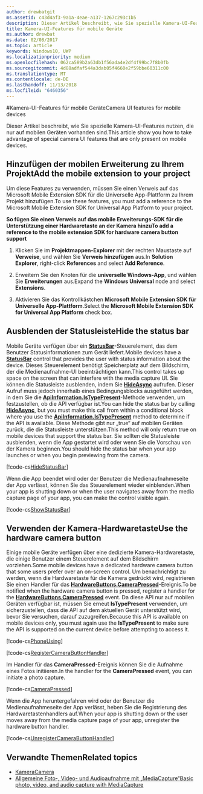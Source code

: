 ```yaml
---
author: drewbatgit
ms.assetid: c43d4af3-9a1a-4eae-a137-1267c293c1b5
description: Dieser Artikel beschreibt, wie Sie spezielle Kamera-UI-Features nutzen, die nur auf mobilen Geräten vorhanden sind.
title: Kamera-UI-Features für mobile Geräte
ms.author: drewbat
ms.date: 02/08/2017
ms.topic: article
keywords: Windows10, UWP
ms.localizationpriority: medium
ms.openlocfilehash: 062ca589b2a63db1f56ada4e2df4f99bc7f8b0fb
ms.sourcegitcommit: 4d88adfaf544a3dab05f4660e2f59bbe60311c00
ms.translationtype: MT
ms.contentlocale: de-DE
ms.lasthandoff: 11/13/2018
ms.locfileid: "6460356"
---
```

#<a name="camera-ui-features-for-mobile-devices"></a><span data-ttu-id="7d910-104">Kamera-UI-Features für mobile Geräte</span><span class="sxs-lookup"><span data-stu-id="7d910-104">Camera UI features for mobile devices</span></span>

<span data-ttu-id="7d910-105">Dieser Artikel beschreibt, wie Sie spezielle Kamera-UI-Features nutzen, die nur auf mobilen Geräten vorhanden sind.</span><span class="sxs-lookup"><span data-stu-id="7d910-105">This article show you how to take advantage of special camera UI features that are only present on mobile devices.</span></span> 

## <a name="add-the-mobile-extension-to-your-project"></a><span data-ttu-id="7d910-106">Hinzufügen der mobilen Erweiterung zu Ihrem Projekt</span><span class="sxs-lookup"><span data-stu-id="7d910-106">Add the mobile extension to your project</span></span> 

<span data-ttu-id="7d910-107">Um diese Features zu verwenden, müssen Sie einen Verweis auf das Microsoft Mobile Extension SDK für die Universelle App-Plattform zu Ihrem Projekt hinzufügen.</span><span class="sxs-lookup"><span data-stu-id="7d910-107">To use these features, you must add a reference to the Microsoft Mobile Extension SDK for Universal App Platform to your project.</span></span>

**<span data-ttu-id="7d910-108">So fügen Sie einen Verweis auf das mobile Erweiterungs-SDK für die Unterstützung einer Hardwaretaste an der Kamera hinzu</span><span class="sxs-lookup"><span data-stu-id="7d910-108">To add a reference to the mobile extension SDK for hardware camera button support</span></span>**

1.  <span data-ttu-id="7d910-109">Klicken Sie im **Projektmappen-Explorer** mit der rechten Maustaste auf **Verweise**, und wählen Sie **Verweis hinzufügen** aus.</span><span class="sxs-lookup"><span data-stu-id="7d910-109">In **Solution Explorer**, right-click **References** and select **Add Reference**.</span></span>

2.  <span data-ttu-id="7d910-110">Erweitern Sie den Knoten für die **universelle Windows-App**, und wählen Sie **Erweiterungen** aus.</span><span class="sxs-lookup"><span data-stu-id="7d910-110">Expand the **Windows Universal** node and select **Extensions**.</span></span>

3.  <span data-ttu-id="7d910-111">Aktivieren Sie das Kontrollkästchen **Microsoft Mobile Extension SDK für Universelle App-Plattform**.</span><span class="sxs-lookup"><span data-stu-id="7d910-111">Select the **Microsoft Mobile Extension SDK for Universal App Platform** check box.</span></span>

## <a name="hide-the-status-bar"></a><span data-ttu-id="7d910-112">Ausblenden der Statusleiste</span><span class="sxs-lookup"><span data-stu-id="7d910-112">Hide the status bar</span></span>

<span data-ttu-id="7d910-113">Mobile Geräte verfügen über ein [**StatusBar**](https://msdn.microsoft.com/library/windows/apps/dn633864)-Steuerelement, das dem Benutzer Statusinformationen zum Gerät liefert.</span><span class="sxs-lookup"><span data-stu-id="7d910-113">Mobile devices have a [**StatusBar**](https://msdn.microsoft.com/library/windows/apps/dn633864) control that provides the user with status information about the device.</span></span> <span data-ttu-id="7d910-114">Dieses Steuerelement benötigt Speicherplatz auf dem Bildschirm, der die Medienaufnahme-UI beeinträchtigen kann.</span><span class="sxs-lookup"><span data-stu-id="7d910-114">This control takes up space on the screen that can interfere with the media capture UI.</span></span> <span data-ttu-id="7d910-115">Sie können die Statusleiste ausblenden, indem Sie [**HideAsync**](https://msdn.microsoft.com/library/windows/apps/dn610339) aufrufen. Dieser Aufruf muss jedoch innerhalb eines Bedingungsblocks ausgeführt werden, in dem Sie die [**ApiInformation.IsTypePresent**](https://msdn.microsoft.com/library/windows/apps/dn949016)-Methode verwenden, um festzustellen, ob die API verfügbar ist.</span><span class="sxs-lookup"><span data-stu-id="7d910-115">You can hide the status bar by calling [**HideAsync**](https://msdn.microsoft.com/library/windows/apps/dn610339), but you must make this call from within a conditional block where you use the [**ApiInformation.IsTypePresent**](https://msdn.microsoft.com/library/windows/apps/dn949016) method to determine if the API is available.</span></span> <span data-ttu-id="7d910-116">Diese Methode gibt nur „true“ auf mobilen Geräten zurück, die die Statusleiste unterstützen.</span><span class="sxs-lookup"><span data-stu-id="7d910-116">This method will only return true on mobile devices that support the status bar.</span></span> <span data-ttu-id="7d910-117">Sie sollten die Statusleiste ausblenden, wenn die App gestartet wird oder wenn Sie die Vorschau von der Kamera beginnen.</span><span class="sxs-lookup"><span data-stu-id="7d910-117">You should hide the status bar when your app launches or when you begin previewing from the camera.</span></span>

[!code-cs[HideStatusBar](./code/BasicMediaCaptureWin10/cs/MainPage.xaml.cs#SnippetHideStatusBar)]

<span data-ttu-id="7d910-118">Wenn die App beendet wird oder der Benutzer die Medienaufnahmeseite der App verlässt, können Sie das Steuerelement wieder einblenden.</span><span class="sxs-lookup"><span data-stu-id="7d910-118">When your app is shutting down or when the user navigates away from the media capture page of your app, you can make the control visible again.</span></span>

[!code-cs[ShowStatusBar](./code/BasicMediaCaptureWin10/cs/MainPage.xaml.cs#SnippetShowStatusBar)]

## <a name="use-the-hardware-camera-button"></a><span data-ttu-id="7d910-119">Verwenden der Kamera-Hardwaretaste</span><span class="sxs-lookup"><span data-stu-id="7d910-119">Use the hardware camera button</span></span>

<span data-ttu-id="7d910-120">Einige mobile Geräte verfügen über eine dedizierte Kamera-Hardwaretaste, die einige Benutzer einem Steuerelement auf dem Bildschirm vorziehen.</span><span class="sxs-lookup"><span data-stu-id="7d910-120">Some mobile devices have a dedicated hardware camera button that some users prefer over an on-screen control.</span></span> <span data-ttu-id="7d910-121">Um benachrichtigt zu werden, wenn die Hardwaretaste für die Kamera gedrückt wird, registrieren Sie einen Handler für das [**HardwareButtons.CameraPressed**](https://msdn.microsoft.com/library/windows/apps/dn653805)-Ereignis.</span><span class="sxs-lookup"><span data-stu-id="7d910-121">To be notified when the hardware camera button is pressed, register a handler for the [**HardwareButtons.CameraPressed**](https://msdn.microsoft.com/library/windows/apps/dn653805) event.</span></span> <span data-ttu-id="7d910-122">Da diese API nur auf mobilen Geräten verfügbar ist, müssen Sie erneut **IsTypePresent** verwenden, um sicherzustellen, dass die API auf dem aktuellen Gerät unterstützt wird, bevor Sie versuchen, darauf zuzugreifen.</span><span class="sxs-lookup"><span data-stu-id="7d910-122">Because this API is available on mobile devices only, you must again use the **IsTypePresent** to make sure the API is supported on the current device before attempting to access it.</span></span>

[!code-cs[PhoneUsing](./code/BasicMediaCaptureWin10/cs/MainPage.xaml.cs#SnippetPhoneUsing)]

[!code-cs[RegisterCameraButtonHandler](./code/BasicMediaCaptureWin10/cs/MainPage.xaml.cs#SnippetRegisterCameraButtonHandler)]

<span data-ttu-id="7d910-123">Im Handler für das **CameraPressed**-Ereignis können Sie die Aufnahme eines Fotos initiieren.</span><span class="sxs-lookup"><span data-stu-id="7d910-123">In the handler for the **CameraPressed** event, you can initiate a photo capture.</span></span>

[!code-cs[CameraPressed](./code/BasicMediaCaptureWin10/cs/MainPage.xaml.cs#SnippetCameraPressed)]

<span data-ttu-id="7d910-124">Wenn die App heruntergefahren wird oder der Benutzer die Medienaufnahmeseite der App verlässt, heben Sie die Registrierung des Hardwaretastenhandlers auf.</span><span class="sxs-lookup"><span data-stu-id="7d910-124">When your app is shutting down or the user moves away from the media capture page of your app, unregister the hardware button handler.</span></span>

[!code-cs[UnregisterCameraButtonHandler](./code/BasicMediaCaptureWin10/cs/MainPage.xaml.cs#SnippetUnregisterCameraButtonHandler)]

## <a name="related-topics"></a><span data-ttu-id="7d910-125">Verwandte Themen</span><span class="sxs-lookup"><span data-stu-id="7d910-125">Related topics</span></span>

* [<span data-ttu-id="7d910-126">Kamera</span><span class="sxs-lookup"><span data-stu-id="7d910-126">Camera</span></span>](camera.md)
* [<span data-ttu-id="7d910-127">Allgemeine Foto-, Video- und Audioaufnahme mit „MediaCapture“</span><span class="sxs-lookup"><span data-stu-id="7d910-127">Basic photo, video, and audio capture with MediaCapture</span></span>](basic-photo-video-and-audio-capture-with-MediaCapture.md)





